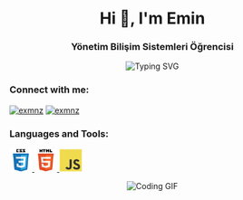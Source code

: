<h1 align="center">Hi 👋, I'm Emin</h1>
<h3 align="center">Yönetim Bilişim Sistemleri Öğrencisi</h3>

<!-- Animasyonlu Banner -->
<p align="center">
  <img src="https://readme-typing-svg.herokuapp.com?font=Fira+Code&size=28&duration=5000&pause=500&color=00FFFF&center=true&vCenter=true&width=800&lines=Fakat+Terazi+Eşit+Değil+Bize+Göstermedi+Hayat+Hiç+Respect" alt="Typing SVG">
</p>

<h3 align="left">Connect with me:</h3>
<p align="left">
<a href="https://twitter.com/exmnz" target="blank"><img align="center" src="https://raw.githubusercontent.com/rahuldkjain/github-profile-readme-generator/master/src/images/icons/Social/twitter.svg" alt="exmnz" height="30" width="40" /></a>
<a href="https://instagram.com/exmnz" target="blank"><img align="center" src="https://raw.githubusercontent.com/rahuldkjain/github-profile-readme-generator/master/src/images/icons/Social/instagram.svg" alt="exmnz" height="30" width="40" /></a>
</p>

<h3 align="left">Languages and Tools:</h3>
<p align="left"> <a href="https://www.w3schools.com/css/" target="_blank" rel="noreferrer"> <img src="https://raw.githubusercontent.com/devicons/devicon/master/icons/css3/css3-original-wordmark.svg" alt="css3" width="40" height="40"/> </a> <a href="https://www.w3.org/html/" target="_blank" rel="noreferrer"> <img src="https://raw.githubusercontent.com/devicons/devicon/master/icons/html5/html5-original-wordmark.svg" alt="html5" width="40" height="40"/> </a> <a href="https://developer.mozilla.org/en-US/docs/Web/JavaScript" target="_blank" rel="noreferrer"> <img src="https://raw.githubusercontent.com/devicons/devicon/master/icons/javascript/javascript-original.svg" alt="javascript" width="40" height="40"/> </a> </p>


<!-- Animasyonlu GIF Örneği -->
<p align="center">
  <img src="https://media4.giphy.com/media/v1.Y2lkPTc5MGI3NjExeTlnaXNpejV6bGgxMHBvbDEwemlkMmhqNnZmd2NnNmJmbWpmODg0eCZlcD12MV9pbnRlcm5hbF9naWZfYnlfaWQmY3Q9Zw/78XCFBGOlS6keY1Bil/giphy.gif" width="300" alt="Coding GIF">
</p>
